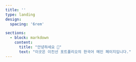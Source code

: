 ```yaml
---
title: ''
type: landing
design:
  spacing: '6rem'

sections:
  - block: markdown
    content:
      title: "안녕하세요 👋"
      text: "이곳은 이진선 포트폴리오의 한국어 메인 페이지입니다."
---
```

